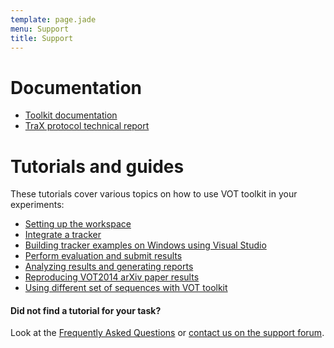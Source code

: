 ```yaml
---
template: page.jade
menu: Support
title: Support
---
```


# Documentation

- [Toolkit documentation](http://box.vicos.si/vot/toolkit/docs/)
- [TraX protocol technical report](http://prints.vicos.si/publications/311/)

# Tutorials and guides

These tutorials cover various topics on how to use VOT toolkit in your experiments:

- [Setting up the workspace](workspace.html)
- [Integrate a tracker](integration.html)
- [Building tracker examples on Windows using Visual Studio](visualstudio.html)
- [Perform evaluation and submit results](perfeval.html)
- [Analyzing results and generating reports](analysis.html)
- [Reproducing VOT2014 arXiv paper results](analysis_vot2014.html)
- [Using different set of sequences with VOT toolkit](sequences.html)

<div class="alert alert-info" role="alert">
<div class="icon-left"><i class="glyphicon glyphicon-question-sign hugeicon"></i> </div>
<h4>Did not find a tutorial for your task?</h4>

Look at the [Frequently Asked Questions](faq.html) or <a href="https://groups.google.com/forum/?hl=en#!forum/votchallenge-help"> contact us on the support forum</a>.
</div>


